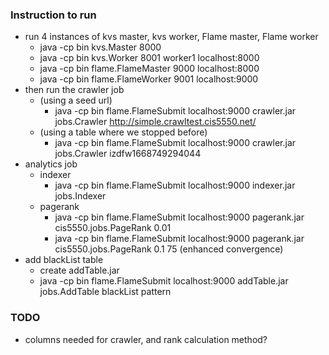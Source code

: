 ### Instruction to run

- run 4 instances of kvs master, kvs worker, Flame master, Flame worker
  - java -cp bin kvs.Master 8000
  - java -cp bin kvs.Worker 8001 worker1 localhost:8000
  - java -cp bin flame.FlameMaster 9000 localhost:8000
  - java -cp bin flame.FlameWorker 9001 localhost:9000
- then run the crawler job
  - (using a seed url)
    - java -cp bin flame.FlameSubmit localhost:9000 crawler.jar jobs.Crawler http://simple.crawltest.cis5550.net/
  - (using a table where we stopped before)
    - java -cp bin flame.FlameSubmit localhost:9000 crawler.jar jobs.Crawler izdfw1668749294044
- analytics job
  - indexer
    - java -cp bin flame.FlameSubmit localhost:9000 indexer.jar jobs.Indexer
  - pagerank
    - java -cp bin flame.FlameSubmit localhost:9000 pagerank.jar cis5550.jobs.PageRank 0.01
    - java -cp bin flame.FlameSubmit localhost:9000 pagerank.jar cis5550.jobs.PageRank 0.1 75 (enhanced convergence)
- add blackList table
  - create addTable.jar
  - java -cp bin flame.FlameSubmit localhost:9000 addTable.jar jobs.AddTable blackList pattern

### TODO

- columns needed for crawler, and rank calculation method?
